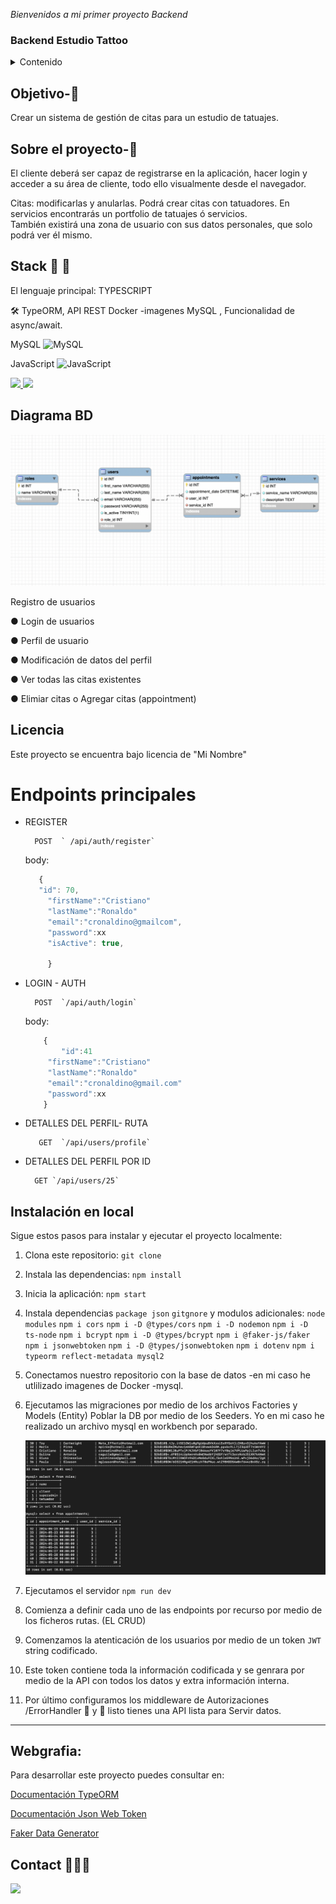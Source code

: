 <em> Bienvenidos a mi primer proyecto Backend </em>

### Backend Estudio Tattoo

<details>
  <summary>Contenido </summary>
  <ol>
  <li><a href="#Objetivo">Objetivo</a></li>

  <li><a href="#sobre-el-proyecto-🔎">Sobre el proyecto</a></li>
  <li><a href="#Stack-🚀">Stack</a></li>
  <li><a href="#Diagrama">Diagrama</a></li>
  <li><a href="#Licencia">Licencia</a></li>
  <li><a href="#Instalacion">Instalación</a></li>
  <li><a href="#Webgrafia">Webgrafia</a></li>
  <li><a href="#Contacto">Contact0</a></li>
  </ol>
</details>

## Objetivo-🎯

Crear un sistema de gestión de citas para un estudio de tatuajes.

## Sobre el proyecto-🔎

El cliente deberá ser capaz de registrarse en la aplicación, hacer login y acceder a su área de cliente, todo ello visualmente desde el navegador.

Citas: modificarlas y anularlas. Podrá crear citas con tatuadores.
En servicios encontrarás un portfolio de tatuajes ó servicios.  
También existirá una zona de usuario con sus datos personales, que solo
podrá ver él mismo.

## Stack 🚀 🚀

El lenguaje principal: TYPESCRIPT

🛠️ TypeORM, API REST
Docker -imagenes MySQL ,
Funcionalidad de async/await.

MySQL ![MySQL](https://img.shields.io/badge/mysql-%2300000f.svg?style=for-the-badge&logo=mysql&logoColor=white)

JavaScript ![JavaScript](https://img.shields.io/badge/javascript-%23323330.svg?style=for-the-badge&logo=javascript&logoColor=%23F7DF1E)

<a href="https://www.expressjs.com/">
    <img src= "https://img.shields.io/badge/express.js-%23404d59.svg?style=for-the-badge&logo=express&logoColor=%2361DAFB"/>
</a>

<a href="https://nodejs.org/es/">
    <img src= "https://img.shields.io/badge/node.js-026E00?style=for-the-badge&logo=node.js&logoColor=white"/>
</a>

## Diagrama BD

<img src="./img/StudioDBmysql.png" alt="DB" />

Registro de usuarios

● Login de usuarios

● Perfil de usuario

● Modificación de datos del perfil

● Ver todas las citas existentes

● Elimiar citas o Agregar citas (appointment)

## Licencia

Este proyecto se encuentra bajo licencia de "Mi Nombre"

# Endpoints principales

- REGISTER

        POST  ` /api/auth/register`

  body:

  ```js
     {
     "id": 70,
       "firstName":"Cristiano"
       "lastName":"Ronaldo"
       "email":"cronaldino@gmailcom",
       "password":xx
       "isActive": true,

       }
  ```

- LOGIN - AUTH

        POST  `/api/auth/login`

  body:

  ```js
      {
          "id":41
       "firstName":"Cristiano"
       "lastName":"Ronaldo"
       "email":"cronaldino@gmail.com"
       "password":xx
      }
  ```

- DETALLES DEL PERFIL- RUTA

         GET  `/api/users/profile`

- DETALLES DEL PERFIL POR ID

        GET `/api/users/25`

## Instalación en local

Sigue estos pasos para instalar y ejecutar el proyecto localmente:

1.  Clona este repositorio: `git clone`
2.  Instala las dependencias: `npm install`
3.  Inicia la aplicación: `npm start`
4.  Instala dependencias `package json` `gitgnore`
    y modulos adicionales: `node modules`
    `npm i cors`
    `npm i -D @types/cors`
    `npm i -D nodemon`
    `npm i -D ts-node`
    `npm i bcrypt`
    `npm i -D @types/bcrypt`
    `npm i @faker-js/faker`
    `npm i jsonwebtoken`
    `npm i -D @types/jsonwebtoken`
    `npm i dotenv`
    `npm i typeorm reflect-metadata mysql2`
5.  Conectamos nuestro repositorio con la base de datos -en mi caso he utlilizado imagenes de Docker -mysql.

6.  Ejecutamos las migraciones por medio de los archivos Factories y Models (Entity) Poblar la DB por medio de los Seeders. Yo en mi caso he realizado un archivo mysql en workbench por separado.

    <img src="./img/dockermysql.png" />

7.  Ejecutamos el servidor `npm run dev`
8.  Comienza a definir cada uno de las endpoints por recurso por medio de los ficheros rutas. (EL CRUD)

9.  Comenzamos la atenticación de los usuarios por medio de un token `JWT` string codificado.

10. Este token contiene toda la información codificada y se genrara por medio de la API con todos los datos y extra información interna.

11. Por último configuramos los middleware de Autorizaciones /ErrorHandler 🎉 y 🎁 listo tienes una API lista para Servir datos.

---

## Webgrafia:

Para desarrollar este proyecto puedes consultar en:

<a href="https://typeorm.io/" target="_blank"> Documentación TypeORM</a>

<a href="https://jwt.io/" target="_blank"> Documentación Json Web Token</a>

<a href="https://fakerjs.dev/" target="_blank"> Faker Data Generator </a>

## Contact 👩🏽‍💻

<a href="https://www.linkedin.com/in/marissarico" target="_blank"> <img src="https://img.shields.io/badge/-LinkedIn-%230077B5?style=for-the-badge&logo=linkedin&logoColor=white" target="_blank"></a>
